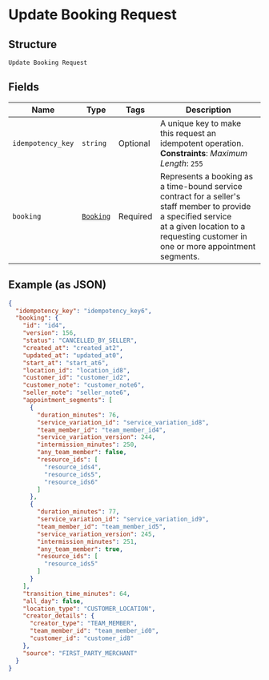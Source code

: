 
# Update Booking Request

## Structure

`Update Booking Request`

## Fields

| Name | Type | Tags | Description |
|  --- | --- | --- | --- |
| `idempotency_key` | `string` | Optional | A unique key to make this request an idempotent operation.<br>**Constraints**: *Maximum Length*: `255` |
| `booking` | [`Booking`](../../doc/models/booking.md) | Required | Represents a booking as a time-bound service contract for a seller's staff member to provide a specified service<br>at a given location to a requesting customer in one or more appointment segments. |

## Example (as JSON)

```json
{
  "idempotency_key": "idempotency_key6",
  "booking": {
    "id": "id4",
    "version": 156,
    "status": "CANCELLED_BY_SELLER",
    "created_at": "created_at2",
    "updated_at": "updated_at0",
    "start_at": "start_at6",
    "location_id": "location_id8",
    "customer_id": "customer_id2",
    "customer_note": "customer_note6",
    "seller_note": "seller_note6",
    "appointment_segments": [
      {
        "duration_minutes": 76,
        "service_variation_id": "service_variation_id8",
        "team_member_id": "team_member_id4",
        "service_variation_version": 244,
        "intermission_minutes": 250,
        "any_team_member": false,
        "resource_ids": [
          "resource_ids4",
          "resource_ids5",
          "resource_ids6"
        ]
      },
      {
        "duration_minutes": 77,
        "service_variation_id": "service_variation_id9",
        "team_member_id": "team_member_id5",
        "service_variation_version": 245,
        "intermission_minutes": 251,
        "any_team_member": true,
        "resource_ids": [
          "resource_ids5"
        ]
      }
    ],
    "transition_time_minutes": 64,
    "all_day": false,
    "location_type": "CUSTOMER_LOCATION",
    "creator_details": {
      "creator_type": "TEAM_MEMBER",
      "team_member_id": "team_member_id0",
      "customer_id": "customer_id8"
    },
    "source": "FIRST_PARTY_MERCHANT"
  }
}
```

